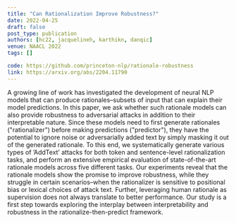 ```yaml
---
title: "Can Rationalization Improve Robustness?"
date: 2022-04-25
draft: false
post_type: publication
authors: [hc22, jacquelineh, karthikn, danqic]
venue: NAACL 2022
tags: []

code: https://github.com/princeton-nlp/rationale-robustness
link: https://arxiv.org/abs/2204.11790
---
```

A growing line of work has investigated the development of neural NLP models that can produce rationales–subsets of input that can explain their model predictions. In this paper, we ask whether such rationale models can also provide robustness to adversarial attacks in addition to their interpretable nature. Since these models need to first generate rationales ("rationalizer") before making predictions ("predictor"), they have the potential to ignore noise or adversarially added text by simply masking it out of the generated rationale. To this end, we systematically generate various types of ’AddText’ attacks for both token and sentence-level rationalization tasks, and perform an extensive empirical evaluation of state-of-the-art rationale models across five different tasks. Our experiments reveal that the rationale models show the promise to improve robustness, while they struggle in certain scenarios–when the rationalizer is sensitive to positional bias or lexical choices of attack text. Further, leveraging human rationale as supervision does not always translate to better performance. Our study is a first step towards exploring the interplay between interpretability and robustness in the rationalize-then-predict framework.
